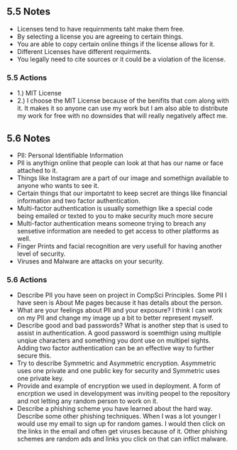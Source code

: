 ## 5.5 Notes

- Licenses tend to have requirnments taht make them free. 
- By selecting a license you are agreeing to certain things.
- You are able to copy certain online things if the license allows for it.
- Different Licenses have different requirments.
- You legally need to cite sources or it could be a violation of the license.

### 5.5 Actions

- 1.) MIT License
- 2.) I choose the MIT License because of the benifits that com along with it. It makes it so anyone can use my work but I am also able to distribute my work for free with no downsides that will really negatively affect me.

## 5.6 Notes

- PII: Personal Identifiable Information
- PII is anythign online that people can look at that has our name or face attached to it. 
- Things like Instagram are a part of our image and somethign available to anyone who wants to see it.
- Certain things that our importatnt to keep secret are things like financial information and two factor authentication.
- Multi-factor authentication is usually somethign like a special code being emailed or texted to you to make security much more secure
- Multi-factor authentication means someone trying to breach any sensetive information are needed to get access to other platforms as well.
- Finger Prints and facial recognition are very usefull for having another level of security.
- Viruses and Malware are attacks on your security.

### 5.6 Actions

- Describe PII you have seen on project in CompSci Principles. Some PII I have seen is About Me pages because it has details about the person.
- What are your feelings about PII and your exposure? I think I can work on my PII and change my image up a bit to better represent myself.
- Describe good and bad passwords? What is another step that is used to assist in authentication. A good password is soemthign using multiple unqiue characters and something you dont use on multipel sights. Adding two factor authentication can be an effective way to further secure this.
- Try to describe Symmetric and Asymmetric encryption. Asymmetric uses one private and one public key for security and Symmetric uses one private key. 
- Provide and example of encryption we used in deployment. A form of encrption we used in developyment was inviting peopel to the repository and not letting any random person to work on it.
- Describe a phishing scheme you have learned about the hard way. Describe some other phishing techniques. When I was a lot younger I would use my email to sign up for random games. I would then click on the links in the email and often get viruses because of it. Other phishing schemes are random ads and links you click on that can inflict malware.


